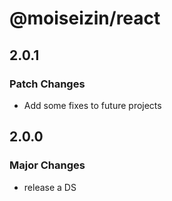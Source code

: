 # @moiseizin/react

## 2.0.1

### Patch Changes

- Add some fixes to future projects

## 2.0.0

### Major Changes

- release a DS
